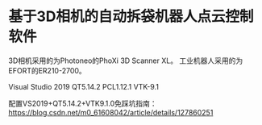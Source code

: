 # 基于3D相机的自动拆袋机器人点云控制软件

3D相机采用的为Photoneo的PhoXi 3D Scanner XL。
工业机器人采用的为EFORT的ER210-2700。

Visual Studio 2019
QT5.14.2
PCL1.12.1
VTK-9.1

配置VS2019+QT5.14.2+VTK9.1.0免踩坑指南：https://blog.csdn.net/m0_61608042/article/details/127860251
